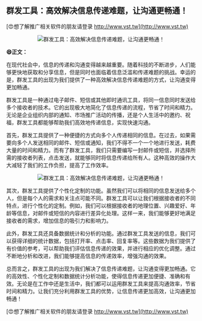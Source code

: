 ## **群发工具：高效解决信息传递难题，让沟通更畅通！**

[😍想了解推广相关软件的朋友请登录 http://www.vst.tw](http://www.vst.tw)

 <center><img src="https://vst.tw/MP4/tuiguang/png/8.png" alt="群发工具：高效解决信息传递难题，让沟通更畅通！"></center>

**😄正文：**

在现代社会中，信息的传递和沟通变得越来越重要。随着科技的不断进步，人们能够更快地获取和分享信息，但是同时也面临着信息泛滥和传递难题的挑战。幸运的是，群发工具的出现为我们提供了一种高效解决信息传递难题的方式，让沟通变得更加畅通。

群发工具是一种通过电子邮件、短信或其他即时通讯工具，将同一信息同时发送给多个接收者的技术。它的出现极大地简化了信息传递的流程，节省了时间和精力。无论是企业组织内部的通知、市场推广活动的传播，还是个人生活中的邀约、祝福，群发工具都能够帮助我们高效地传递信息，实现快速沟通。

首先，群发工具提供了一种便捷的方式向多个人传递相同的信息。在过去，如果需要向多个人发送相同的邮件、短信或通知，我们不得不一个一个地进行发送，耗费大量的时间和精力。而有了群发工具，我们只需要编写一封邮件或短信，并选择所需的接收者列表，点击发送，就能够同时将信息传递给所有人。这种高效的操作大大减轻了我们的工作负担，提高了工作效率。

 <center><img src="https://vst.tw/MP4/tuiguang/png/7.png" alt="群发工具：高效解决信息传递难题，让沟通更畅通！"></center>

其次，群发工具提供了个性化定制的功能。虽然我们可以将相同的信息发送给多个人，但是每个人的需求和关注点可能不同。群发工具可以让我们根据接收者的不同特点，进行个性化的定制。例如，我们可以根据接收者的地理位置、兴趣爱好、年龄等信息，对邮件或短信的内容进行差异化处理。这样一来，我们能够更好地满足接收者的需求，增加信息的吸引力和影响力。

此外，群发工具还具备数据统计和分析的功能。通过群发工具发送的信息，我们可以获得详细的统计数据，包括打开率、点击率、回复率等。这些数据为我们提供了有价值的参考，可以帮助我们评估信息传递的效果，并进行相应的优化调整。通过不断地分析和改进，我们能够提高信息的传递效率，增强沟通的效果。

总而言之，群发工具的出现为我们解决了信息传递难题，让沟通变得更加畅通。它的高效性、个性化定制和数据统计分析功能，使得信息传递更加便捷、准确和有效。无论是在工作中还是生活中，我们都可以运用群发工具来提高沟通效率，节省时间和精力。让我们充分利用群发工具的优势，让信息传递更加高效，让沟通更加畅通！

[😍想了解推广相关软件的朋友请登录 http://www.vst.tw](http://www.vst.tw)



